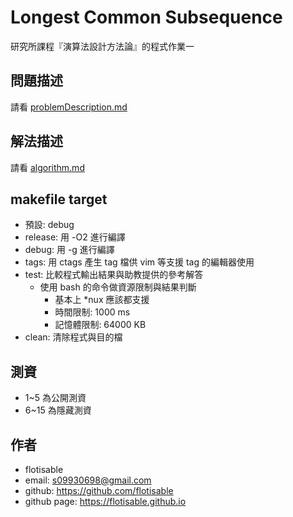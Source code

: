 # Longest Common Subsequence
  研究所課程『演算法設計方法論』的程式作業一
## 問題描述
   請看 [problemDescription.md](./problemDescription.md)
## 解法描述
   請看 [algorithm.md](./algorithm.md)
## makefile target
   - 預設: debug
   - release: 用 -O2 進行編譯
   - debug: 用 -g 進行編譯
   - tags: 用 ctags 產生 tag 檔供 vim 等支援 tag 的編輯器使用
   - test: 比較程式輸出結果與助教提供的參考解答
     - 使用 bash 的命令做資源限制與結果判斷
       - 基本上 *nux 應該都支援
       - 時間限制: 1000 ms
       - 記憶體限制: 64000 KB
   - clean: 清除程式與目的檔
## 測資
   - 1~5 為公開測資
   - 6~15 為隱藏測資
## 作者
   - flotisable
   - email: s09930698@gmail.com
   - github: https://github.com/flotisable
   - github page: https://flotisable.github.io
